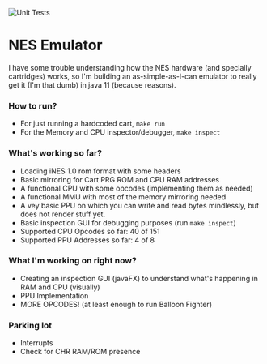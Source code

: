 ![Unit Tests](https://github.com/luizcavalcanti/nes-emulator/workflows/Unit%20Tests/badge.svg)

# NES Emulator

I have some trouble understanding how the NES hardware
(and specially cartridges) works, so I'm building an as-simple-as-I-can emulator to really get it (I'm that dumb)
in java 11 (because reasons).

### How to run?

- For just running a hardcoded cart, `make run`
- For the Memory and CPU inspector/debugger, `make inspect`

### What's working so far?

- Loading iNES 1.0 rom format with some headers
- Basic mirroring for Cart PRG ROM and CPU RAM addresses
- A functional CPU with some opcodes (implementing them as needed)
- A functional MMU with most of the memory mirroring needed
- A vey basic PPU on which you can write and read bytes mindlessly, but does not render stuff yet.
- Basic inspection GUI for debugging purposes (run `make inspect`)
- Supported CPU Opcodes so far: 40 of 151
- Supported PPU Addresses so far: 4 of 8

### What I'm working on right now?

- Creating an inspection GUI (javaFX) to understand what's happening in RAM and CPU (visually)
- PPU Implementation
- MORE OPCODES! (at least enough to run Balloon Fighter)

### Parking lot

- Interrupts
- Check for CHR RAM/ROM presence
